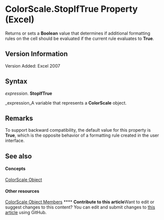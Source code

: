 
# ColorScale.StopIfTrue Property (Excel)

Returns or sets a  **Boolean** value that determines if additional formatting rules on the cell should be evaluated if the current rule evaluates to **True**.


## Version Information

Version Added: Excel 2007 


## Syntax

 _expression_. **StopIfTrue**

 _expression_A variable that represents a  **ColorScale** object.


## Remarks

To support backward compatibility, the default value for this property is  **True**, which is the opposite behavior of a formatting rule created in the user interface.


## See also


#### Concepts


 [ColorScale Object](3982b041-9178-7a45-7453-c88963501a3c.md)
#### Other resources


 [ColorScale Object Members](e14df078-3af6-a32e-d66f-3410b7bdb4d4.md)
****   **Contribute to this article**Want to edit or suggest changes to this content? You can edit and submit changes to  [this article](https://github.com/jhershey00/VBA_Excel_Test/OpenXMLCon/articles/56dbc42b-da4d-775a-f321-d21193e12b06.md) using GitHub.

